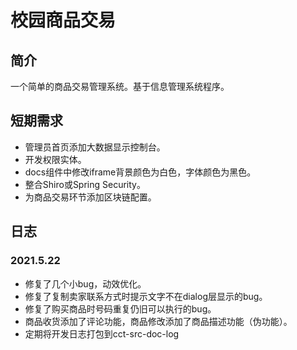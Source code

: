 # 校园商品交易
## 简介
一个简单的商品交易管理系统。基于信息管理系统程序。 
## 短期需求
- 管理员首页添加大数据显示控制台。
- 开发权限实体。
- docs组件中修改iframe背景颜色为白色，字体颜色为黑色。
- 整合Shiro或Spring Security。
- 为商品交易环节添加区块链配置。
## 日志
### 2021.5.22
- 修复了几个小bug，动效优化。
- 修复了复制卖家联系方式时提示文字不在dialog层显示的bug。
- 修复了购买商品时号码重复仍旧可以执行的bug。
- 商品收货添加了评论功能，商品修改添加了商品描述功能（伪功能）。
- 定期将开发日志打包到cct-src-doc-log